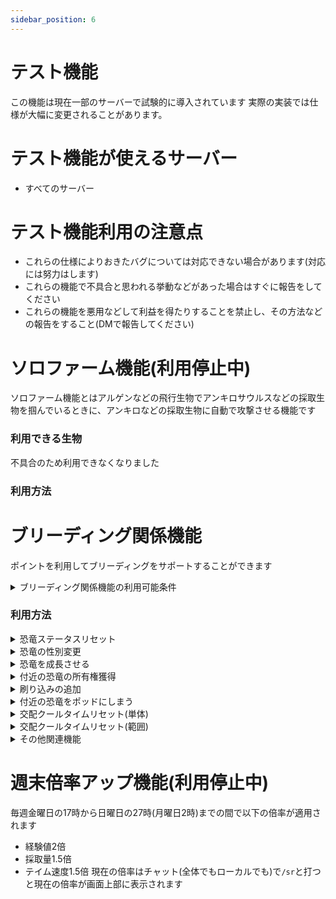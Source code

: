 ```yaml
---
sidebar_position: 6
---
```


# テスト機能

この機能は現在一部のサーバーで試験的に導入されています
実際の実装では仕様が大幅に変更されることがあります。
# テスト機能が使えるサーバー

- すべてのサーバー
# テスト機能利用の注意点

- これらの仕様によりおきたバグについては対応できない場合があります(対応には努力はします)
- これらの機能で不具合と思われる挙動などがあった場合はすぐに報告をしてください
- これらの機能を悪用などして利益を得たりすることを禁止し、その方法などの報告をすること(DMで報告してください)
# ソロファーム機能(利用停止中)

ソロファーム機能とはアルゲンなどの飛行生物でアンキロサウルスなどの採取生物を掴んでいるときに、アンキロなどの採取生物に自動で攻撃させる機能です
### 利用できる生物

不具合のため利用できなくなりました

### 利用方法


# ブリーディング関係機能
ポイントを利用してブリーディングをサポートすることができます

<details>
  <summary>ブリーディング関係機能の利用可能条件</summary>

  恐竜/プラン          | ドードー | ラプトル | レックス | ギガノト
  ------------------ | -------- | ------- | ------- |---------
  恐竜ステリセット　 | ○     | ○     | ○     | ○
  恐竜の性別変更　 | ×     | ×     | ○     | ○
  恐竜を成長させる | ×     | 33％   | 33％     | 50％    
  付近の恐竜の所有権を取得する | ×     | ○     | ○  | ○
  刷り込みを追加する | ×     | 33％   | 33％     | 50％   
  交配クールタイムリセット(単体) | ×     | ○     | ○     | ○
  交配クールタイムリセット(範囲) | ×     | ×     | ×     | ○
</details>

### 利用方法

<details>
  <summary>恐竜ステータスリセット</summary>

    恐竜のステータスをリセットする機能です。マインドワイプトニックの恐竜版です
    - 2000ポイント
    使い方
    - ①リセットしたい恐竜を画面中央に映す(照準があれば照準に合わせる)
    - ②チャット(全体でもローカルでも)で`/dr`と打つ
</details>

<details>
  <summary>恐竜の性別変更</summary>

    恐竜の性別を変更します
    - 4500ポイント
    使い方
    - ①性別変更したい恐竜を画面中央に映す(照準があれば照準に合わせる)
    - ②チャット(全体でもローカルでも)で`/gs`と打つ
</details>

<details>
  <summary>恐竜を成長させる</summary>

    恐竜をX％成長させます 成長する％はサブスクによって変わります
    - 33％2500ポイント
    - 50％3000ポイント
    使い方
    - ①成長させたい恐竜を画面中央に映す(照準があれば照準に合わせる)
    - ②チャット(全体でもローカルでも)で`/gr`と打つ
</details>

<details>
  <summary>付近の恐竜の所有権獲得</summary>

    産まれた赤ちゃんを取得します 放棄された恐竜には使用できません
    - 100ポイント
    使い方
    - ①取得したい恐竜の近くに行く(土台直径10個分の範囲が取得されます)
    - ②チャット(全体でもローカルでも)で`/cl`と打つ
</details>

<details>
  <summary>刷り込みの追加</summary>

    恐竜の刷り込み％を増やします(％はサブスクによって変わります)
    - 33％2500ポイント
    - 50％3000ポイント
    使い方
    - ①刷り込みを追加したい恐竜を画面中央に映す(照準があれば照準に合わせる)
    - ②チャット(全体でもローカルでも)で`/im`と打つ
</details>

<details>
  <summary>付近の恐竜をポッドにしまう</summary>

    付近の恐竜をポッドにしまいますこの際空のポッドを必要数持っている必要があります
    - 250ポイント
    使い方
    - ①取得したい恐竜の近くに行く(土台直径10個分の範囲が回収されます)
    - ②チャット(全体でもローカルでも)で`/pod`と打つ
</details>

<details>
  <summary>交配クールタイムリセット(単体)</summary>

    交配クールタイムをリセットします
    - 1500ポイント
    使い方
    - リセットしたい恐竜を画面中央に映す(照準があれば照準に合わせる)
    - ②チャット(全体でもローカルでも)で`/rcd`と打つ
</details>

<details>
  <summary>交配クールタイムリセット(範囲)</summary>

    交配クールタイムをリセットします
    - 4500ポイント
    使い方
    - ①リセットしたい恐竜の近くに行く(土台直径10個分の範囲がリセットされます)
    - ②チャット(全体でもローカルでも)で`/rcda`と打つ
</details>
<details>
  <summary>その他関連機能</summary>

  利用可能なコマンドを表示する`/commands`
  生物獲得時の初期設定変更`/settings`
</details>

# 週末倍率アップ機能(利用停止中)
毎週金曜日の17時から日曜日の27時(月曜日2時)までの間で以下の倍率が適用されます
- 経験値2倍
- 採取量1.5倍
- テイム速度1.5倍
現在の倍率はチャット(全体でもローカルでも)で`/sr`と打つと現在の倍率が画面上部に表示されます